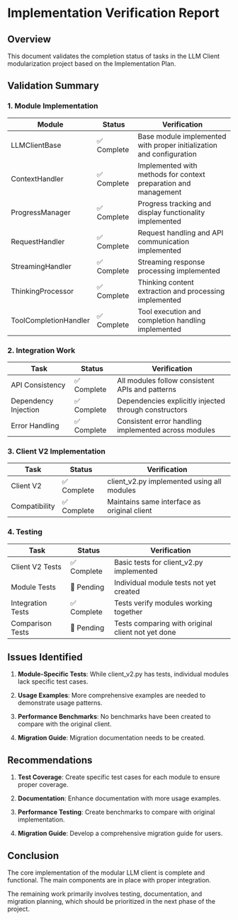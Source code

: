 # Implementation Verification Report

## Overview
This document validates the completion status of tasks in the LLM Client modularization project based on the Implementation Plan.

## Validation Summary

### 1. Module Implementation
| Module | Status | Verification |
|--------|--------|--------------|
| LLMClientBase | ✅ Complete | Base module implemented with proper initialization and configuration |
| ContextHandler | ✅ Complete | Implemented with methods for context preparation and management |
| ProgressManager | ✅ Complete | Progress tracking and display functionality implemented |
| RequestHandler | ✅ Complete | Request handling and API communication implemented |
| StreamingHandler | ✅ Complete | Streaming response processing implemented |
| ThinkingProcessor | ✅ Complete | Thinking content extraction and processing implemented |
| ToolCompletionHandler | ✅ Complete | Tool execution and completion handling implemented |

### 2. Integration Work
| Task | Status | Verification |
|------|--------|--------------|
| API Consistency | ✅ Complete | All modules follow consistent APIs and patterns |
| Dependency Injection | ✅ Complete | Dependencies explicitly injected through constructors |
| Error Handling | ✅ Complete | Consistent error handling implemented across modules |

### 3. Client V2 Implementation
| Task | Status | Verification |
|------|--------|--------------|
| Client V2 | ✅ Complete | client_v2.py implemented using all modules |
| Compatibility | ✅ Complete | Maintains same interface as original client |

### 4. Testing
| Task | Status | Verification |
|------|--------|--------------|
| Client V2 Tests | ✅ Complete | Basic tests for client_v2.py implemented |
| Module Tests | 🔄 Pending | Individual module tests not yet created |
| Integration Tests | ✅ Complete | Tests verify modules working together |
| Comparison Tests | 🔄 Pending | Tests comparing with original client not yet done |

## Issues Identified

1. **Module-Specific Tests**: While client_v2.py has tests, individual modules lack specific test cases.

2. **Usage Examples**: More comprehensive examples are needed to demonstrate usage patterns.

3. **Performance Benchmarks**: No benchmarks have been created to compare with the original client.

4. **Migration Guide**: Migration documentation needs to be created.

## Recommendations

1. **Test Coverage**: Create specific test cases for each module to ensure proper coverage.

2. **Documentation**: Enhance documentation with more usage examples.

3. **Performance Testing**: Create benchmarks to compare with original implementation.

4. **Migration Guide**: Develop a comprehensive migration guide for users.

## Conclusion

The core implementation of the modular LLM client is complete and functional. The main components are in place with proper integration. 

The remaining work primarily involves testing, documentation, and migration planning, which should be prioritized in the next phase of the project.
